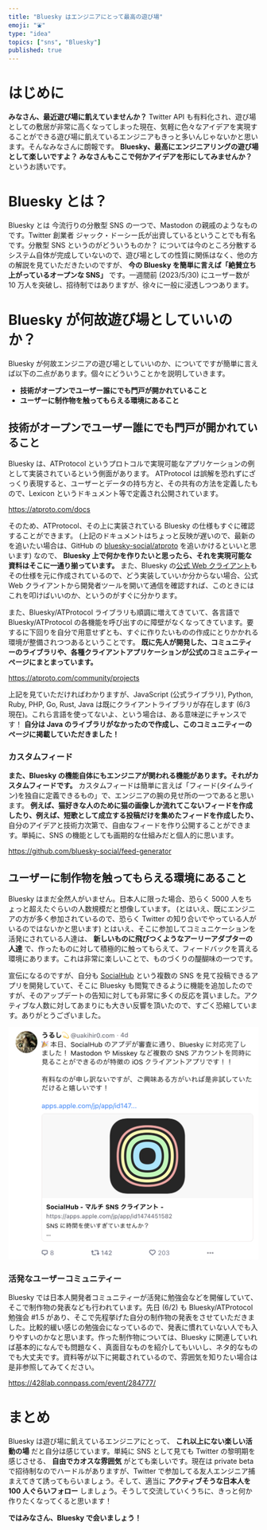 ```yaml
---
title: "Bluesky はエンジニアにとって最高の遊び場"
emoji: "⛲"
type: "idea"
topics: ["sns", "Bluesky"]
published: true
---
```


# はじめに

**みなさん、最近遊び場に飢えていませんか？** Twitter API も有料化され、遊び場としての敷居が非常に高くなってしまった現在、気軽に色々なアイデアを実現することができる遊び場に飢えているエンジニアもきっと多いんじゃないかと思います。そんなみなさんに朗報です。 **Bluesky、最高にエンジニアリングの遊び場として楽しいですよ？ みなさんもここで何かアイデアを形にしてみませんか？** というお誘いです。

# Bluesky とは？

Bluesky とは 今流行りの分散型 SNS の一つで、Mastodon の親戚のようなものです。Twitter 創業者 ジャック・ドーシー氏が出資しているということでも有名です。分散型 SNS というのがどういうものか？ については今のところ分散するシステム自体が完成していないので、遊び場としての性質に関係はなく、他の方の解説を見ていただきたいのですが、 **今の Bluesky を簡単に言えば「絶賛立ち上がっているオープンな SNS」** です。一週間前 (2023/5/30) にユーザー数が 10 万人を突破し、招待制ではありますが、徐々に一般に浸透しつつあります。

# Bluesky が何故遊び場としていいのか？

Bluesky が何故エンジニアの遊び場としていいのか、についてですが簡単に言えば以下の二点があります。個々にどういうことかを説明していきます。

- **技術がオープンでユーザー誰にでも門戸が開かれていること**
- **ユーザーに制作物を触ってもらえる環境にあること**

## 技術がオープンでユーザー誰にでも門戸が開かれていること

Bluesky は、ATProtocol というプロトコルで実現可能なアプリケーションの例として実装されているという側面があります。 ATProtocol は誤解を恐れずにざっくり表現すると、ユーザーとデータの持ち方と、その共有の方法を定義したもので、Lexicon というドキュメント等で定義され公開されています。

https://atproto.com/docs

そのため、ATProtocol、その上に実装されている Bluesky の仕様もすぐに確認することができます。 (上記のドキュメントはちょっと反映が遅いので、最新のを追いたい場合は、GitHub の [bluesky-social/atproto](https://github.com/bluesky-social/atproto) を追いかけるといいと思います) なので、 **Bluesky 上で何かを作りたいと思ったら、それを実現可能な資料はそこに一通り揃っています。** また、Bluesky の[公式 Web クライアント](https://bsky.app/)もその仕様を元に作成されているので、どう実装していいか分からない場合、公式 Web クライアントから開発者ツールを開いて通信を確認すれば、このときにはこれを叩けばいいのか、というのがすぐに分かります。

また、Bluesky/ATProtocol ライブラリも順調に増えてきていて、各言語で Bluesky/ATProtocol の各機能を呼び出すのに障壁がなくなってきています。要するに下回りを自分で用意せずとも、すぐに作りたいものの作成にとりかかれる環境が整備されつつあるということです。 **既に先人が開発した、コミュニティーのライブラリや、各種クライアントアプリケーションが公式のコミュニティーページにまとまっています。**

https://atproto.com/community/projects

上記を見ていただければわかりますが、JavaScript (公式ライブラリ), Python, Ruby, PHP, Go, Rust, Java は既にクライアントライブラリが存在します (6/3 現在)。これら言語を使ってないよ、という場合は、ある意味逆にチャンスです！ **自分は Java のライブラリがなかったので作成し、このコミュニティーのページに掲載していただきました！**

### カスタムフィード

**また、Bluesky の機能自体にもエンジニアが関われる機能があります。それがカスタムフィードです。** カスタムフィードは簡単に言えば「フィード(タイムライン)を独自に定義できるもの」で、エンジニアの腕の見せ所の一つであると思います。 **例えば、猫好きな人のために猫の画像しか流れてこないフィードを作成したり、例えば、短歌として成立する投稿だけを集めたフィードを作成したり、** 自分のアイデアと技術力次第で、自由なフィードを作り公開することができます。単純に、SNS の機能としても画期的な仕組みだと個人的に思います。

https://github.com/bluesky-social/feed-generator

## ユーザーに制作物を触ってもらえる環境にあること

Bluesky はまだ全然人がいません。日本人に限った場合、恐らく 5000 人をちょっと超えたぐらいの人数規模だと想像しています。 (とはいえ、既にエンジニアの方が多く参加されているので、恐らく Twitter の知り合いでやっている人がいるのではないかと思います) とはいえ、そこに参加してコミュニケーションを活発にされている人達は、 **新しいものに飛びつくようなアーリーアダプターの人達** で、作ったものに対して積極的に触ってもらえて、フィードバックを貰える環境にあります。これは非常に楽しいことで、ものづくりの醍醐味の一つです。

宣伝になるのですが、自分も [SocialHub](https://www.uakihir0.com/socialhub/) という複数の SNS を見て投稿できるアプリを開発していて、そこに Bluesky も閲覧できるように機能を追加したのですが、そのアップデートの告知に対しても非常に多くの反応を貰いました。アクティブな人数に対してあまりにも大きい反響を頂いたので、すごく恐縮しています。ありがとうございました。

![](/images/bluesky/socialhub_bluesky.png)

### 活発なユーザーコミュニティー

Bluesky では日本人開発者コミュニティーが活発に勉強会などを開催していて、そこで制作物の発表なども行われています。先日 (6/2) も Bluesky/ATProtocol 勉強会 #1.5 があり、そこで先程挙げた自分の制作物の発表をさせていただきました。比較的緩い感じの勉強会になっているので、発表に慣れていない人でも入りやすいのかなと思います。作った制作物については、Bluesky に関連していれば基本的になんでも問題なく、真面目なものを紹介してもいいし、ネタ的なものでも大丈夫です。資料等が以下に掲載されているので、雰囲気を知りたい場合は是非参照してみてください。

https://428lab.connpass.com/event/284777/

# まとめ

Bluesky は遊び場に飢えているエンジニアにとって、 **これ以上にない楽しい活動の場** だと自分は感じています。単純に SNS として見ても Twitter の黎明期を感じさせる、 **自由でカオスな雰囲気** がとても楽しいです。現在は private beta で招待制なのでハードルがありますが、Twitter で参加してる友人エンジニア捕まえてきて誘ってもらいましょう。そして、適当に **アクティブそうな日本人を 100 人ぐらいフォロー** しましょう。そうして交流していくうちに、きっと何か作りたくなってくると思います！

**ではみなさん、Bluesky で会いましょう！**

